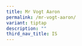 ```yaml
---
title: Mr Vogt Aaron
permalink: /mr-vogt-aaron/
variant: tiptap
description: ""
third_nav_title: IS
---
```

